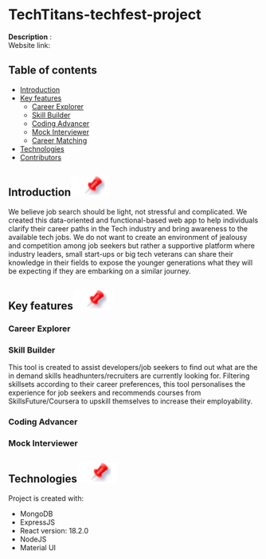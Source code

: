 # TechTitans-techfest-project

**Description** : 
<br>Website link: </br>

## Table of contents

- [Introduction](#introduction)
- [Key features](#key-features)
    - [Career Explorer](#career-explorer)
    - [Skill Builder](#skill-builder)
    - [Coding Advancer](#coding-advancer)
    - [Mock Interviewer](#mock-interviewer)
    - [Career Matching](#career-matching)
- [Technologies](#technologies)
- [Contributors](#contributors)


## Introduction[![](./README_docsAndimages/pin.svg)](#introduction)

We believe job search should be light, not stressful and complicated. We created this data-oriented and functional-based web app to help individuals clarify their career paths in the Tech industry and bring awareness to the available tech jobs. We do not want to create an environment of jealousy and competition among job seekers but rather a supportive platform where industry leaders, small start-ups or big tech veterans can share their knowledge in their fields to expose the younger generations what they will be expecting if they are embarking on a similar journey. 


## Key features[![](./README_docsAndimages/pin.svg)](#key-features)

### Career Explorer

### Skill Builder 
This tool is created to assist developers/job seekers to find out what are the in demand skills headhunters/recruiters are currently looking for. Filtering skillsets according to their career preferences, this tool personalises the experience for job seekers and recommends courses from SkillsFuture/Coursera to upskill themselves to increase their employability.

### Coding Advancer 

### Mock Interviewer



## Technologies[![](./README_docsAndimages/pin.svg)](#technologies)

Project is created with:

- MongoDB
- ExpressJS
- React version: 18.2.0
- NodeJS
- Material UI
